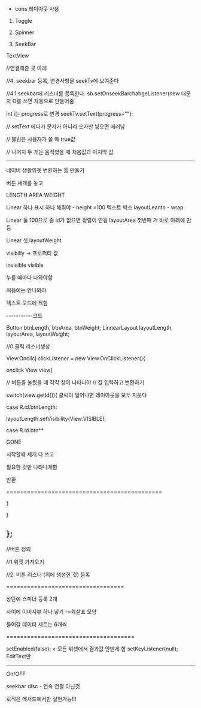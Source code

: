 ﻿
- cons 레이아웃 사용

1. Toggle 

2. Spinner

3. SeekBar



TextView


//연결해준 곳 아래

//4. seekbar 등록, 변경사항을 seekTv에 보여준다



//4.1 seekbar에 리스너를 등록한다.
sb.setOnseekBarchabgeListener(new 
대문자 O를 쓰면 자동으로 만들어줌

int i는 progress로 변경
seekTv.setText(progress+"");

// setText 에다가 문자가 아니라 숫자만 넣으면 에러남

//  불린은 사용자가 쓸 때 true값

// 나머지 두 개는 움직였을 때 처음값과 마지막 값

---------------------------------------------------------------

네이버 생활위젯 변환하는 툴 만들기



버튼 세개를 놓고 

LENGTH AREA WEIGHT


Linear 하나 표시 하나 해줘야 - height =100
텍스트 박스 layoutLeanth - wrap


Linear 둘 100으로 줌
id가 없으면 정렬이 안됨 layoutArea
첫번째 거 바로 아래에 만듬

Linear 셋
layoutWeight

 
visibilly ->  프로퍼티 값
 
invisible 
visible

누를 때마다 나와야함



처음에는 안나와야


텍스트 모드에 적힘

-----------코드

Button btnLength, btnArea, btnWeight;
LinnearLayout layoutLength, layoutArea, layoutWeight; 

//0.클릭 리스너생성

View.Onclicj clickListener = new View.OnClickListener(){

onclick View view{


// 버튼을 눌렀을 때 각각 창이 나타나야
// 값 입력하고 변환하기

switch(view.getId()){
클릭이 일어나면 레이아웃을 모두 지운다


case R.id.btnLength:

layoutLength.setVisibility(View.VISIBLE);

case R.id.btn**

GONE

시작할때 세개 다 쓰고

필요한 것만 나타나게함

반환


=============================================






}


}




};
----------

//버튼 정의
  


//1.위젯 가져오기


//2. 버튼 리스너 (위에 생성한 것) 등록

==================================

상단에 스피너 등록 2개


사이에 이미지뷰 하나 넣기 ->화살표 모양



들어갈 데이터 세트는 6개씩


=====================================

setEnabled(false); < 모든 위셋에서 결과값 안받게 함
setKeyListener(null); EditText만





---------------------------------------------------------------


On/OFF

seekbar disc - 연속 연결 아닌것

로직은 메서드에서만 실현가능!!!
